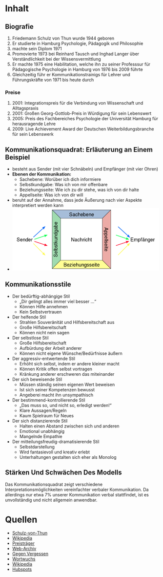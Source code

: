 # Inhalt

## Biografie

1. Friedemann Schulz von Thun wurde 1944 geboren
1. Er studierte in Hamburg Psychologie, Pädagogik und Philosophie
1. machte sein Diplom 1971
1. Promovierte 1973 bei Reinhard Tausch und Inghad Langer über Verständlichkeit bei der Wissensvermittlung
1. Er machte 1975 eine Habilitation, welche ihn zu seiner Professsur für Pädagogische Psychologie in Hamburg von 1976 bis 2009 führte
1. Gleichzeitig führ er Kommunikationstrainigs für Lehrer und Führungskräfte von 1971 bis heute durch

### Preise

1. 2001: Integrationspreis für die Verbindung von Wissenschaft und Alltagspraxis
1. 2001: Großen Georg-Gottlob-Preis in Würdigung für sein Lebenswert
1. 2005: Preis des Fachbereiches Psychologie der Universität Hamburg für herausragende Lehre
1. 2009: Live Achievement Award der Deutschen Weiterbildungsbranche für sein Lebenswerk

## Kommunikationsquadrat: Erläuterung an Einem Beispiel

- besteht aus Sender (mit vier Schnäbeln) und Empfänger (mit vier Ohren)
- __Ebenen der Kommunikation:__
	- Sachebene: Worüber ich dich informiere
	- Selbstkundgabe: Was ich von mir offenbare
	- Beziehungsseite: Wie ich zu dir stehe, was ich von dir halte
	- Appellseite: Was ich von dir will
- beruht auf der Annahme, dass jede Äußerung nach vier Aspekte interpretiert werden kann
- ![Vier-Seiten-Modell](Vier-Seiten-Modell.png)

## Kommunikationsstile

-   Der bedürftig-abhängige Stil 
	-   „Dir gelingt alles immer viel besser ...“ 
	-   Können Hilfe annehmen 
	-   Kein Selbstvertrauen 
-   Der helfende Stil 
	-   Strahlen Souveränität und Hilfsbereitschaft aus 
	-   Große Hilfsbereitschaft 
	-   Können nicht nein sagen 
-   Der selbstlose Stil 
	-   Große Hilfsbereitschaft 
	-   Aufbürdung der Arbeit anderer 
	-   Können nicht eigene Wünsche/Bedürfnisse äußern 
-   Der aggressiv-entwertende Stil 
	-   Erhöht sich selbst, indem er andere kleiner macht 
	-   Können Kritik offen selbst vortragen 
	-   Kränkung anderer erschweren das miteinander 
-   Der sich beweisende Stil 
	-   Müssen ständig seinen eigenen Wert beweisen 
	-   Ist sich seiner Kompetenzen bewusst 
	-   Angeberei macht ihn unsympathisch 
-   Der bestimmend-kontrollierende Stil 
	-   „Das muss so, und nicht so, erledigt werden!“ 
	-   Klare Aussagen/Regeln 
	-   Kaum Spielraum für Neues 
-   Der sich distanzierende Stil 
	-   Halten einen Abstand zwischen sich und anderen 
	-   Emotional unabhängig 
	-   Mangelnde Empathie 
-   Der mitteilungsfreudig-dramatisierende Stil 
	-   Selbstdarstellung 
	-   Wird fantasievoll und kreativ erlebt 
	-   Unterhaltungen gestalten sich eher als Monolog

## Stärken Und Schwächen Des Modells

Das Kommunikationsquadrat zeigt verschiedene Interpretationsmöglichkeiten vereinfachter verbaler Kommunikation. Da allerdings nur etwa 7% unserer Kommunikation verbal stattfindet, ist es unvollständig und nicht allgemein anwendbar.

# Quellen

- [Schulz-von-Thun](http://www.schulz-von-thun.de)
- [Wikipedia](https://de.wikipedia.org/wiki/Friedemann_Schulz_von_Thun)
- [Preisträger](http://www.life-achievement-award.de/preistrager_2009.html)
- [Web-Archiv](https://web.archive.org/web/20161030161538/http://www.schulz-von-thun.de/index.php?article_id=107)
- [Gegen Vergessen](https://www.gegen-vergessen.de/verein/preise/preis-gegen-vergessen-fuer-demokratie/2021/)
- [Wortwuchs](https://wortwuchs.net/vier-ohren-modell/)
- [Wikipedia](https://de.wikipedia.org/wiki/Kommunikationsstile_nach_Schulz_von_Thun)
- [Hubspots](https://blog.hubspot.de/sales/kommunikationsmodelle)
